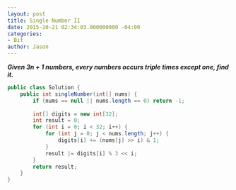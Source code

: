 ```yaml
---
layout: post
title: Single Number II
date: 2015-10-21 02:34:03.000000000 -04:00
categories:
- Bit
author: Jason
---
```

<p><strong><em>Given 3n + 1 numbers, every numbers occurs triple times except one, find it.</em></strong><br />


``` java
public class Solution {
    public int singleNumber(int[] nums) {
        if (nums == null || nums.length == 0) return -1;
        
        int[] digits = new int[32];
        int result = 0;
        for (int i = 0; i < 32; i++) {
            for (int j = 0; j < nums.length; j++) {
                digits[i] += (nums[j] >> i) & 1;
            }
            result |= digits[i] % 3 << i;
        }
        return result;
    }
}
```
